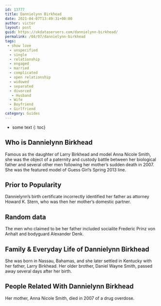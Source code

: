 ```yaml
---
id: 13777
title: Dannielynn Birkhead
date: 2021-04-07T13:49:31+00:00
author: victor
layout: post
guid: https://ukdataservers.com/dannielynn-birkhead/
permalink: /04/07/dannielynn-birkhead
tags:
 - show love
  - unspecified
  - single
  - relationship
  - engaged
  - married
  - complicated
  - open relationship
  - widowed
  - separated
  - divorced
   - Husband
  - Wife
  - Boyfriend
  - Girlfriend
category: Guides
---
```


* some text
{: toc}


## Who is Dannielynn Birkhead



Famous as the daughter of Larry Birkhead and model Anna Nicole Smith, she was the object of a paternity and custody battle between her biological father and several other men following her mother&#8217;s sudden death in 2007. She was the featured model of Guess Girl&#8217;s Spring 2013 line. 

                
                
                
## Prior to Popularity



Dannielynn&#8217;s birth certificate incorrectly identified her father as attorney Howard K. Stern, who was then her mother&#8217;s domestic partner.

                
                
                
## Random data



The men who claimed to be her father included socialite Frederic Prinz von Anhalt and bodyguard Alexander Denk.

                
                
                
## Family & Everyday Life of Dannielynn Birkhead



She was born in Nassau, Bahamas, and she later settled in Kentucky with her father, Larry Birkhead. Her older brother, Daniel Wayne Smith, passed away several days after her birth.

                
                
                
## People Related With Dannielynn Birkhead



Her mother, Anna Nicole Smith, died in 2007 of a drug overdose.

                
              
            
          
          
          